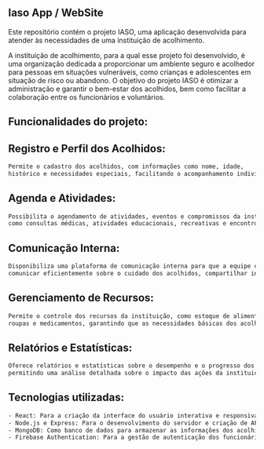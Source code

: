 ## Iaso App / WebSite

Este repositório contém o projeto IASO, uma aplicação desenvolvida para atender às necessidades de uma instituição de acolhimento. 

A instituição de acolhimento, para a qual esse projeto foi desenvolvido, é uma organização dedicada a proporcionar um ambiente seguro e acolhedor para pessoas em situações vulneráveis, como crianças e adolescentes em situação de risco ou abandono. O objetivo do projeto IASO é otimizar a administração e garantir o bem-estar dos acolhidos, bem como facilitar a colaboração entre os funcionários e voluntários.

## Funcionalidades do projeto:

## Registro e Perfil dos Acolhidos: 
```bash
Permite o cadastro dos acolhidos, com informações como nome, idade, 
histórico e necessidades especiais, facilitando o acompanhamento individualizado.
```
## Agenda e Atividades: 
```bash
Possibilita o agendamento de atividades, eventos e compromissos da instituição, 
como consultas médicas, atividades educacionais, recreativas e encontros com assistentes sociais.
```
## Comunicação Interna:
```bash 
Disponibiliza uma plataforma de comunicação interna para que a equipe da instituição possa se 
comunicar eficientemente sobre o cuidado dos acolhidos, compartilhar informações e tomar decisões importantes.
```
## Gerenciamento de Recursos: 
```bash
Permite o controle dos recursos da instituição, como estoque de alimentos, material escolar, 
roupas e medicamentos, garantindo que as necessidades básicas dos acolhidos sejam atendidas.
```
## Relatórios e Estatísticas: 
```bash
Oferece relatórios e estatísticas sobre o desempenho e o progresso dos acolhidos, 
permitindo uma análise detalhada sobre o impacto das ações da instituição.
```

## Tecnologias utilizadas:
```bash
- React: Para a criação da interface do usuário interativa e responsiva.
- Node.js e Express: Para o desenvolvimento do servidor e criação de APIs RESTful.
- MongoDB: Como banco de dados para armazenar as informações dos acolhidos, atividades e recursos.
- Firebase Authentication: Para a gestão de autenticação dos funcionários e voluntários da instituição.
```

